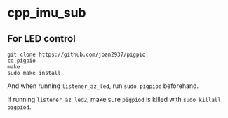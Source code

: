 # cpp_imu_sub

## For LED control

```
git clone https://github.com/joan2937/pigpio
cd pigpio
make
sudo make install
```

And when running `listener_az_led`, run `sudo pigpiod` beforehand.

If running `listener_az_led2`, make sure `pigpiod` is killed with `sudo killall pigpiod`.
